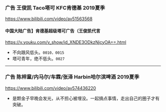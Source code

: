 ### 广告 王俊凯 Taco塔可 KFC肯德基 2019夏季
https://www.bilibili.com/video/av51563568
#### 中国大陆广告】肯德基超级塔可广告（王俊凯代言
https://v.youku.com/v_show/id_XNDE3ODkzNjcyOA==.html
- 不向跟风低头。`0010，0015`
- 塔可青年，绝不低头。`0027`
---
### 广告 陈梓童/内马尔/车霖/张泽 Harbin哈尔滨啤酒 2019夏季
https://www.bilibili.com/video/av574436220 
- 是颗金子早晚会发光，从不担心被埋没。一起搞点事情，走出自己的圈子才有突破。